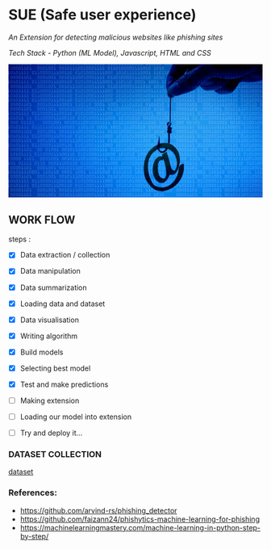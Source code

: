 # SUE (Safe user experience)
*An Extension for detecting malicious websites like phishing sites*

*Tech Stack - Python (ML Model), Javascript, HTML and CSS*

![Phishing](./images/readmeimg.jpg)

## WORK FLOW
steps :
- [X] Data extraction / collection 
- [X] Data manipulation 
- [X] Data summarization
- [X] Loading data and dataset
- [X] Data visualisation 
- [X] Writing algorithm 
- [X] Build models
- [X] Selecting best model
- [X] Test and make predictions
- [ ] Making extension
- [ ] Loading our model into extension
- [ ] Try and deploy it…


### DATASET COLLECTION
[dataset](https://www.kaggle.com/akashkr/phishing-website-dataset)

### References:
- https://github.com/arvind-rs/phishing_detector
- https://github.com/faizann24/phishytics-machine-learning-for-phishing
- https://machinelearningmastery.com/machine-learning-in-python-step-by-step/

